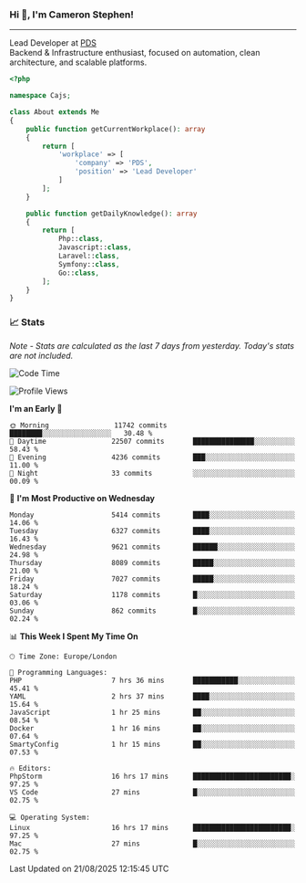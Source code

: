 ### Hi 👋, I'm Cameron Stephen!

---

Lead Developer at [PDS](https://prindatasolutions.co.uk)  
Backend & Infrastructure enthusiast, focused on automation, clean architecture, and scalable platforms.


```php
<?php

namespace Cajs;

class About extends Me
{
    public function getCurrentWorkplace(): array
    {
        return [
            'workplace' => [
                'company' => 'PDS',
                'position' => 'Lead Developer'
            ]
        ];
    }

    public function getDailyKnowledge(): array
    {
        return [
            Php::class,
            Javascript::class,
            Laravel::class,
            Symfony::class,
            Go::class,
        ];
    }
}
```

### 📈 Stats
<p><em>Note - Stats are calculated as the last 7 days from yesterday. Today's stats are not included.</em></p>


<!--START_SECTION:waka-->
![Code Time](http://img.shields.io/badge/Code%20Time-4%2C654%20hrs%2035%20mins-blue)

![Profile Views](http://img.shields.io/badge/Profile%20Views-0-blue)

**I'm an Early 🐤** 

```text
🌞 Morning                11742 commits       ████████░░░░░░░░░░░░░░░░░   30.48 % 
🌆 Daytime                22507 commits       ███████████████░░░░░░░░░░   58.43 % 
🌃 Evening                4236 commits        ███░░░░░░░░░░░░░░░░░░░░░░   11.00 % 
🌙 Night                  33 commits          ░░░░░░░░░░░░░░░░░░░░░░░░░   00.09 % 
```
📅 **I'm Most Productive on Wednesday** 

```text
Monday                   5414 commits        ████░░░░░░░░░░░░░░░░░░░░░   14.06 % 
Tuesday                  6327 commits        ████░░░░░░░░░░░░░░░░░░░░░   16.43 % 
Wednesday                9621 commits        ██████░░░░░░░░░░░░░░░░░░░   24.98 % 
Thursday                 8089 commits        █████░░░░░░░░░░░░░░░░░░░░   21.00 % 
Friday                   7027 commits        █████░░░░░░░░░░░░░░░░░░░░   18.24 % 
Saturday                 1178 commits        █░░░░░░░░░░░░░░░░░░░░░░░░   03.06 % 
Sunday                   862 commits         █░░░░░░░░░░░░░░░░░░░░░░░░   02.24 % 
```


📊 **This Week I Spent My Time On** 

```text
🕑︎ Time Zone: Europe/London

💬 Programming Languages: 
PHP                      7 hrs 36 mins       ███████████░░░░░░░░░░░░░░   45.41 % 
YAML                     2 hrs 37 mins       ████░░░░░░░░░░░░░░░░░░░░░   15.64 % 
JavaScript               1 hr 25 mins        ██░░░░░░░░░░░░░░░░░░░░░░░   08.54 % 
Docker                   1 hr 16 mins        ██░░░░░░░░░░░░░░░░░░░░░░░   07.64 % 
SmartyConfig             1 hr 15 mins        ██░░░░░░░░░░░░░░░░░░░░░░░   07.53 % 

🔥 Editors: 
PhpStorm                 16 hrs 17 mins      ████████████████████████░   97.25 % 
VS Code                  27 mins             █░░░░░░░░░░░░░░░░░░░░░░░░   02.75 % 

💻 Operating System: 
Linux                    16 hrs 17 mins      ████████████████████████░   97.25 % 
Mac                      27 mins             █░░░░░░░░░░░░░░░░░░░░░░░░   02.75 % 
```


 Last Updated on 21/08/2025 12:15:45 UTC
<!--END_SECTION:waka-->
